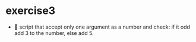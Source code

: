 
# exercise3

- 🌟 script that accept only one argument as a number and check: if it odd add 3 to the number, else add 5.
